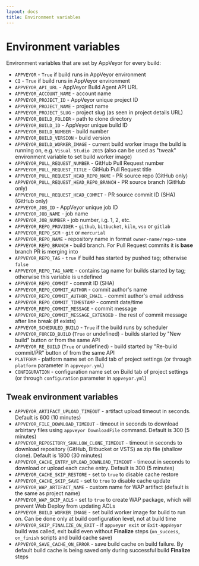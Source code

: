```yaml
---
layout: docs
title: Environment variables
---
```


# Environment variables

Environment variables that are set by AppVeyor for every build:

* `APPVEYOR` - `True` if build runs in AppVeyor environment
* `CI` - `True` if build runs in AppVeyor environment
* `APPVEYOR_API_URL` - AppVeyor Build Agent API URL
* `APPVEYOR_ACCOUNT_NAME` - account name
* `APPVEYOR_PROJECT_ID` - AppVeyor unique project ID
* `APPVEYOR_PROJECT_NAME` - project name
* `APPVEYOR_PROJECT_SLUG` - project slug (as seen in project details URL)
* `APPVEYOR_BUILD_FOLDER` - path to clone directory
* `APPVEYOR_BUILD_ID` - AppVeyor unique build ID
* `APPVEYOR_BUILD_NUMBER` - build number
* `APPVEYOR_BUILD_VERSION` - build version
* `APPVEYOR_BUILD_WORKER_IMAGE` - current build worker image the build is running on, e.g. `Visual Studio 2015` (also can be used as "tweak" environment variable to set build worker image)
* `APPVEYOR_PULL_REQUEST_NUMBER` - GitHub Pull Request number
* `APPVEYOR_PULL_REQUEST_TITLE` - GitHub Pull Request title
* `APPVEYOR_PULL_REQUEST_HEAD_REPO_NAME` - PR source repo (GitHub only)
* `APPVEYOR_PULL_REQUEST_HEAD_REPO_BRANCH` - PR source branch (GitHub only)
* `APPVEYOR_PULL_REQUEST_HEAD_COMMIT` - PR source commit ID (SHA) (GitHub only)
* `APPVEYOR_JOB_ID` - AppVeyor unique job ID
* `APPVEYOR_JOB_NAME` - job name
* `APPVEYOR_JOB_NUMBER` - job number, i.g. 1, 2, etc.
* `APPVEYOR_REPO_PROVIDER` - `github`, `bitbucket`, `kiln`, `vso` or `gitlab`
* `APPVEYOR_REPO_SCM` - `git` or `mercurial`
* `APPVEYOR_REPO_NAME` - repository name in format `owner-name/repo-name`
* `APPVEYOR_REPO_BRANCH` - build branch. For Pull Request commits it is **base** branch PR is merging into
* `APPVEYOR_REPO_TAG` - `true` if build has started by pushed tag; otherwise `false`
* `APPVEYOR_REPO_TAG_NAME` - contains tag name for builds started by tag; otherwise this variable is undefined
* `APPVEYOR_REPO_COMMIT` - commit ID (SHA)
* `APPVEYOR_REPO_COMMIT_AUTHOR` - commit author's name
* `APPVEYOR_REPO_COMMIT_AUTHOR_EMAIL` - commit author's email address
* `APPVEYOR_REPO_COMMIT_TIMESTAMP` - commit date/time
* `APPVEYOR_REPO_COMMIT_MESSAGE` - commit message
* `APPVEYOR_REPO_COMMIT_MESSAGE_EXTENDED` - the rest of commit message after line break (if exists)
* `APPVEYOR_SCHEDULED_BUILD` - `True` if the build runs by scheduler
* `APPVEYOR_FORCED_BUILD` (`True` or undefined) - builds started by "New build" button or from the same API
* `APPVEYOR_RE_BUILD` (`True` or undefined) - build started by "Re-build commit/PR" button of from the same API
* `PLATFORM` - platform name set on Build tab of project settings (or through `platform` parameter in `appveyor.yml`)
* `CONFIGURATION` - configuration name set on Build tab of project settings (or through `configuration` parameter in `appveyor.yml`)

## Tweak environment variables

* `APPVEYOR_ARTIFACT_UPLOAD_TIMEOUT` - artifact upload timeout in seconds. Default is 600 (10 minutes)
* `APPVEYOR_FILE_DOWNLOAD_TIMEOUT` - timeout in seconds to download arbirtary files using `appveyor DownloadFile` command. Default is 300 (5 minutes)
* `APPVEYOR_REPOSITORY_SHALLOW_CLONE_TIMEOUT` - timeout in seconds to download repository (GitHub, Bitbucket or VSTS) as zip file (shallow clone). Default is 1800 (30 minutes)
* `APPVEYOR_CACHE_ENTRY_UPLOAD_DOWNLOAD_TIMEOUT` - timeout in seconds to download or upload each cache entry. Default is 300 (5 minutes)
* `APPVEYOR_CACHE_SKIP_RESTORE` - set to `true` to disable cache restore
* `APPVEYOR_CACHE_SKIP_SAVE` - set to `true` to disable cache update
* `APPVEYOR_WAP_ARTIFACT_NAME` - custom name for WAP artifact (default is the same as project name)
* `APPVEYOR_WAP_SKIP_ACLS` - set to `true` to create WAP package, which will prevent Web Deploy from updating ACLs
* `APPVEYOR_BUILD_WORKER_IMAGE` - set build worker image for build to run on. Can be done only at build configuration level, not at build time
* `APPVEYOR_SKIP_FINALIZE_ON_EXIT` - if `appveyor exit` or `Exit-AppVeyor` build was called, exit build even without **Finalize** steps (`on_success`, `on_finish` scripts and build cache save)
* `APPVEYOR_SAVE_CACHE_ON_ERROR` - save build cache on build failure. By default build cache is being saved only during successful build **Finalize** steps
